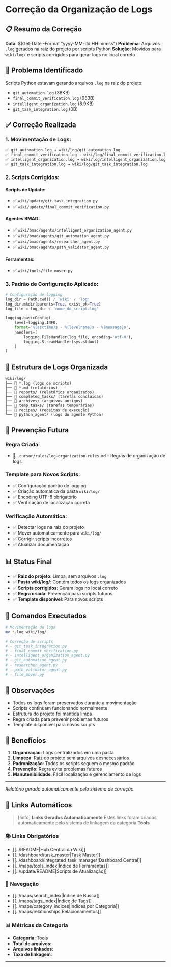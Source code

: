 # Correção da Organização de Logs

## 📋 **Resumo da Correção**

**Data**: $(Get-Date -Format "yyyy-MM-dd HH:mm:ss")
**Problema**: Arquivos `.log` gerados na raiz do projeto por scripts Python
**Solução**: Movidos para `wiki/log/` e scripts corrigidos para gerar logs no local correto

## 🚨 **Problema Identificado**

Scripts Python estavam gerando arquivos `.log` na raiz do projeto:

- `git_automation.log` (38KB)
- `final_commit_verification.log` (983B)
- `intelligent_organization.log` (8.9KB)
- `git_task_integration.log` (0B)

## ✅ **Correção Realizada**

### **1. Movimentação de Logs:**
```bash
✅ git_automation.log → wiki/log/git_automation.log
✅ final_commit_verification.log → wiki/log/final_commit_verification.log
✅ intelligent_organization.log → wiki/log/intelligent_organization.log
✅ git_task_integration.log → wiki/log/git_task_integration.log
```

### **2. Scripts Corrigidos:**

#### **Scripts de Update:**
- ✅ `wiki/update/git_task_integration.py`
- ✅ `wiki/update/final_commit_verification.py`

#### **Agentes BMAD:**
- ✅ `wiki/bmad/agents/intelligent_organization_agent.py`
- ✅ `wiki/bmad/agents/git_automation_agent.py`
- ✅ `wiki/bmad/agents/researcher_agent.py`
- ✅ `wiki/bmad/agents/path_validator_agent.py`

#### **Ferramentas:**
- ✅ `wiki/tools/file_mover.py`

### **3. Padrão de Configuração Aplicado:**
```python
# Configuração de logging
log_dir = Path.cwd() / 'wiki' / 'log'
log_dir.mkdir(parents=True, exist_ok=True)
log_file = log_dir / 'nome_do_script.log'

logging.basicConfig(
    level=logging.INFO,
    format='%(asctime)s - %(levelname)s - %(message)s',
    handlers=[
        logging.FileHandler(log_file, encoding='utf-8'),
        logging.StreamHandler(sys.stdout)
    ]
)
```

## 📁 **Estrutura de Logs Organizada**

```
wiki/log/
├── 📄 *.log (logs de scripts)
├── 📄 *.md (relatórios)
├── 📁 reports/ (relatórios organizados)
├── 📁 completed_tasks/ (tarefas concluídas)
├── 📁 archives/ (arquivos antigos)
├── 📁 temp_tasks/ (tarefas temporárias)
├── 📁 recipes/ (receitas de execução)
└── 📁 python_agent/ (logs do agente Python)
```

## 🎯 **Prevenção Futura**

### **Regra Criada:**
- 📄 `.cursor/rules/log-organization-rules.md` - Regras de organização de logs

### **Template para Novos Scripts:**
- ✅ Configuração padrão de logging
- ✅ Criação automática da pasta `wiki/log/`
- ✅ Encoding UTF-8 obrigatório
- ✅ Verificação de localização correta

### **Verificação Automática:**
- ✅ Detectar logs na raiz do projeto
- ✅ Mover automaticamente para `wiki/log/`
- ✅ Corrigir scripts incorretos
- ✅ Atualizar documentação

## 📊 **Status Final**

- ✅ **Raiz do projeto**: Limpa, sem arquivos `.log`
- ✅ **Pasta wiki/log/**: Contém todos os logs organizados
- ✅ **Scripts corrigidos**: Geram logs no local correto
- ✅ **Regra criada**: Prevenção para scripts futuros
- ✅ **Template disponível**: Para novos scripts

## 🔧 **Comandos Executados**

```bash
# Movimentação de logs
mv *.log wiki/log/

# Correção de scripts
# - git_task_integration.py
# - final_commit_verification.py
# - intelligent_organization_agent.py
# - git_automation_agent.py
# - researcher_agent.py
# - path_validator_agent.py
# - file_mover.py
```

## 📝 **Observações**

- Todos os logs foram preservados durante a movimentação
- Scripts continuam funcionando normalmente
- Estrutura do projeto foi mantida limpa
- Regra criada para prevenir problemas futuros
- Template disponível para novos scripts

## 🎯 **Benefícios**

1. **Organização**: Logs centralizados em uma pasta
2. **Limpeza**: Raiz do projeto sem arquivos desnecessários
3. **Padronização**: Todos os scripts seguem o mesmo padrão
4. **Prevenção**: Regra evita problemas futuros
5. **Manutenibilidade**: Fácil localização e gerenciamento de logs

---

*Relatório gerado automaticamente pelo sistema de correção* 
## 🔗 **Links Automáticos**

> [!info] **Links Gerados Automaticamente**
> Estes links foram criados automaticamente pelo sistema de linkagem da categoria **Tools**

### **📚 Links Obrigatórios**
- [[../README|Hub Central da Wiki]]
- [[../dashboard/task_master|Task Master]]
- [[../dashboard/integrated_task_manager|Dashboard Central]]
- [[../maps/tools_index|Índice de Ferramentas]]
- [[../update/README|Scripts de Atualização]]

### **🧭 Navegação**
- [[../maps/search_index|Índice de Busca]]
- [[../maps/tags_index|Índice de Tags]]
- [[../maps/category_indices|Índices por Categoria]]
- [[../maps/relationships|Relacionamentos]]

### **📊 Métricas da Categoria**
- **Categoria**: Tools
- **Total de arquivos**: <!-- Contador automático -->
- **Arquivos linkados**: <!-- Contador automático -->
- **Taxa de linkagem**: <!-- Percentual automático -->

---

